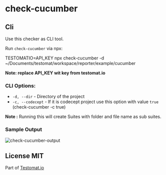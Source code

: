 # check-cucumber

## Cli
Use this checker as CLI tool.

Run  `check-cucumber`  via npx:

TESTOMATIO=API_KEY npx check-cucumber -d ~/Documents/testomat/workspace/reporter/example/cucumber 

**Note: replace API_KEY wit key from testomat.io**

### CLI Options:

-   `-d, --dir` - Directory of the project
-   `-c, --codecept` - If it is codecept project use this option with value `true` (check-cucumber -c true)

**Note :** Running this will create Suites with folder and file name as sub suites. 


### Sample Output

![check-cucumber-output](https://user-images.githubusercontent.com/24666922/78559548-2dc7fb00-7832-11ea-8c69-0722222a82fe.png)



## [](https://github.com/testomatio/check-tests#license-mit)License MIT

Part of  [Testomat.io](https://testomat.io/)
